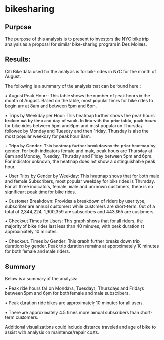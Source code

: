 # bikesharing

## Purpose
The purpose of this analysis is to present to investors the NYC bike trip analysis as a proposal for similar bike-sharing program in Des Moines.

## Results:

Citi Bike data used for the analysis is for bike rides in NYC for the month of August. 

The following is a summary of the analysis that can be found here :

•	August Peak Hours: This table shows the number of peak hours in the month of August. Based on the table, most popular times for bike rides to 
begin are at 8am and between 5pm and 6pm. 

•	Trips by Weekday per Hour: This heatmap further shows the peak hours broken out by time and day of week. In line with the prior table, peak 
hours for bike rides between 5pm and 6pm and most popular on Thursday followed by Monday and Tuesday and then Friday. Thursday is also the most 
popular weekday for peak hour 8am. 

•	Trips by Gender: This heatmap further breakdowns the prior heatmap by gender. For both indicators female and male, peak hours are Thursday at 
8am and Monday, Tuesday, Thursday and Friday between 5pm and 6pm. For indicator unknown, the heatmap does not show a distinguishable peak hour.

•	User Trips by Gender by Weekday: This heatmap shows that for both male and female Subscribers, most popular weekday for bike rides is Thursday. For all three indicators, female, male and unknown customers, there is no significant peak time for bike rides. 

•	Customer Breakdown: Provides a breakdown of riders by user type, subscriber are annual customers while customers are short-term. Out of a total of 2,344,224, 1,900,359 are subscribers and 443,865 are customers. 

•	Checkout Times for Users: This graph shows that for all riders, the majority of bike rides last less than 40 minutes, with peak duration at 
approximately 10 minutes. 

•	Checkout. Times by Gender: This graph further breaks down trip durations by gender. Peak trip duration remains at approximately 10 minutes for 
both female and male riders. 

## Summary
Below is a summary of the analysis:

•	Peak ride hours fall on Mondays, Tuesdays, Thursdays and Fridays between 5pm and 6pm for both female and male subscribers. 

•	Peak duration ride bikes are approximately 10 minutes for all users. 

•	There are approximately 4.5 times more annual subscribers than short-term customers. 

Additional visualizations could include distance traveled and age of bike to assist with analysis on maintence/repair costs. 

